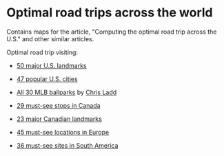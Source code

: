 # Optimal road trips across the world

Contains maps for the article, "Computing the optimal road trip across the U.S." and other similar articles.

Optimal road trip visiting:

* [50 major U.S. landmarks](major-landmarks.html)

* [47 popular U.S. cities](popular-cities.html)

* [All 30 MLB ballparks](mlb-ballparks.html) by [Chris Ladd](https://www.particlestorm.net/)

* [29 must-see stops in Canada](canada-trip.html)

* [23 major Canadian landmarks](canada-trip-landmarks.html)

* [45 must-see locations in Europe](europe-trip.html)

* [36 must-see sites in South America](south-america-trip.html)
